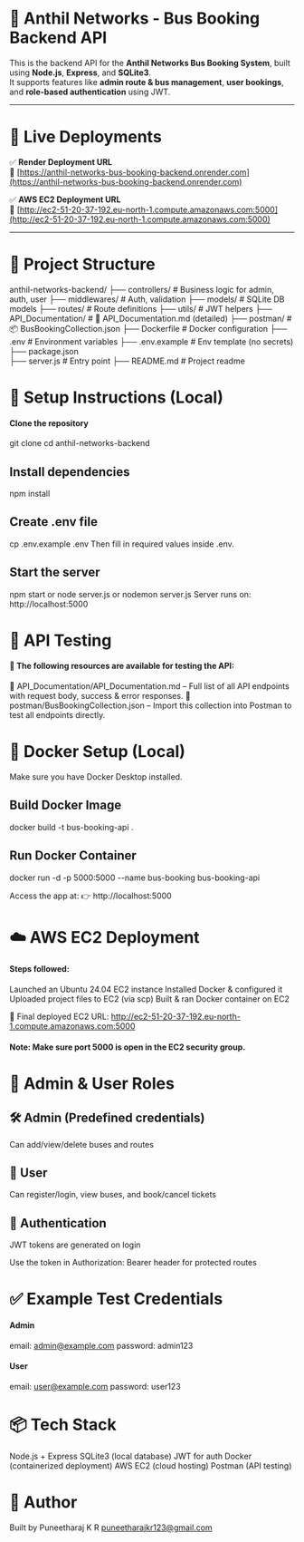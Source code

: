 # 🚌 Anthil Networks - Bus Booking Backend API

This is the backend API for the **Anthil Networks Bus Booking System**, built using **Node.js**, **Express**, and **SQLite3**.  
It supports features like **admin route & bus management**, **user bookings**, and **role-based authentication** using JWT.

---

# 🚀 Live Deployments

✅ **Render Deployment URL**  
🔗 [https://anthil-networks-bus-booking-backend.onrender.com](https://anthil-networks-bus-booking-backend.onrender.com)

✅ **AWS EC2 Deployment URL**  
🔗 [http://ec2-51-20-37-192.eu-north-1.compute.amazonaws.com:5000](http://ec2-51-20-37-192.eu-north-1.compute.amazonaws.com:5000)

---

# 📁 Project Structure


anthil-networks-backend/
├── controllers/           # Business logic for admin, auth, user
├── middlewares/           # Auth, validation
├── models/                # SQLite DB models
├── routes/                # Route definitions
├── utils/                 # JWT helpers
├── API_Documentation/     # 📄 API_Documentation.md (detailed)
├── postman/               # 📦 BusBookingCollection.json
├── Dockerfile             # Docker configuration
├── .env                   # Environment variables
├── .env.example           # Env template (no secrets)
├── package.json           
├── server.js              # Entry point
├── README.md              # Project readme



# 🔧 Setup Instructions (Local)
#### Clone the repository
git clone <reponame>
cd anthil-networks-backend

## Install dependencies
npm install

## Create .env file
cp .env.example .env
   Then fill in required values inside .env.

## Start the server
npm start or node server.js or nodemon server.js
    Server runs on: http://localhost:5000

# 🧪 API Testing
#### 📂 The following resources are available for testing the API:
🔹 API_Documentation/API_Documentation.md – Full list of all API endpoints with request body, success & error responses.
🔹 postman/BusBookingCollection.json – Import this collection into Postman to test all endpoints directly.

# 🐳 Docker Setup (Local)
Make sure you have Docker Desktop installed.

## Build Docker Image
docker build -t bus-booking-api .

## Run Docker Container
docker run -d -p 5000:5000 --name bus-booking bus-booking-api

Access the app at:
👉 http://localhost:5000


# ☁️ AWS EC2 Deployment
#### Steps followed:
Launched an Ubuntu 24.04 EC2 instance
Installed Docker & configured it
Uploaded project files to EC2 (via scp)
Built & ran Docker container on EC2

🔗 Final deployed EC2 URL:
http://ec2-51-20-37-192.eu-north-1.compute.amazonaws.com:5000

#### Note: Make sure port 5000 is open in the EC2 security group.

# 🧠 Admin & User Roles
## 🛠 Admin (Predefined credentials)
Can add/view/delete buses and routes

## 👤 User
Can register/login, view buses, and book/cancel tickets

## 🔐 Authentication
JWT tokens are generated on login

Use the token in Authorization: Bearer <token> header for protected routes

# ✅ Example Test Credentials
#### Admin
email: admin@example.com
password: admin123

#### User
email: user@example.com
password: user123

# 📦 Tech Stack
Node.js + Express
SQLite3 (local database)
JWT for auth
Docker (containerized deployment)
AWS EC2 (cloud hosting)
Postman (API testing)

# 🤝 Author
Built by Puneetharaj K R
puneetharajkr123@gmail.com
